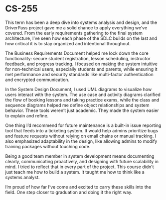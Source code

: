 # CS-255
This term has been a deep dive into systems analysis and design, and the DriverPass project gave me a solid chance to apply everything we’ve covered. From the early requirements gathering to the final system architecture, I’ve seen how each phase of the SDLC builds on the last and how critical it is to stay organized and intentional throughout.

The Business Requirements Document helped me lock down the core functionality: secure student registration, lesson scheduling, instructor feedback, and progress tracking. I focused on making the system intuitive for non-technical users, especially students and parents, while ensuring it met performance and security standards like multi-factor authentication and encrypted communication.

In the System Design Document, I used UML diagrams to visualize how users interact with the system. The use case and activity diagrams clarified the flow of booking lessons and taking practice exams, while the class and sequence diagrams helped me define object relationships and system behavior. These tools weren’t just academic. They made the system easier to explain and refine.

One thing I’d recommend for future maintenance is a built-in issue reporting tool that feeds into a ticketing system. It would help admins prioritize bugs and feature requests without relying on email chains or manual tracking. I also emphasized adaptability in the design, like allowing admins to modify training packages without touching code.

Being a good team member in system development means documenting clearly, communicating proactively, and designing with future scalability in mind. I tried to reflect that in every part of the project. This course didn’t just teach me how to build a system. It taught me how to think like a systems analyst.

I’m proud of how far I’ve come and excited to carry these skills into the field. One step closer to graduation and doing it the right way.

